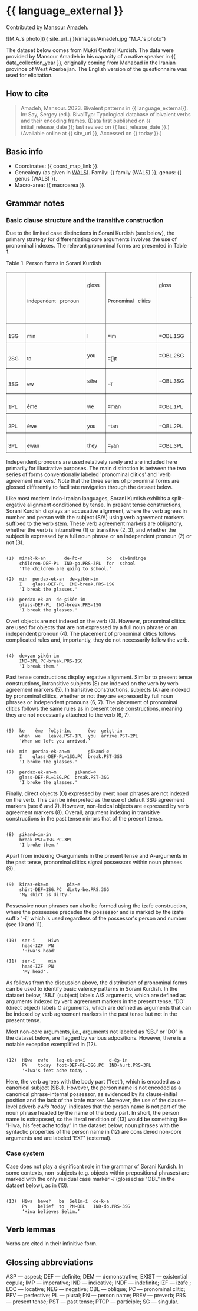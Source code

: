 # {{ language_external }}
Contributed by [Mansour Amadeh](https://www.researchgate.net/profile/Seyedmansour-Amadeh).

![M.A.'s photo]({{ site_url_j }}/images/Amadeh.jpg "M.A.'s photo")

The dataset below comes from Mukri Central Kurdish. The data were provided by Mansour Amadeh in his capacity of a native speaker in {{ data_collection_year }}, originally coming from Mahabad in the Iranian province of West Azerbaijan. The English version of the questionnaire was used for elicitation.

## How to cite
> Amadeh, Mansour. 2023. Bivalent patterns in {{ language_external}}. 
> In: Say, Sergey (ed.). BivalTyp: Typological database of bivalent verbs and their encoding frames. 
> (Data first published on {{ initial_release_date }}; 
> last revised on {{ last_release_date }}.) (Available online at {{ site_url }}, 
> Accessed on {{ today }}.)

## Basic info
- Coordinates: {{ coord_map_link }}.
- Genealogy (as given in [WALS](https://wals.info/)). Family: {{ family (WALS) }}, genus: {{ genus (WALS) }}.
- Macro-area: {{ macroarea }}.

## Grammar notes

### Basic clause structure and the transitive construction

Due to the limited case distinctions in Sorani Kurdish (see below), the primary strategy for differentiating core arguments involves the use of pronominal indexes. The relevant pronominal forms are presented in Table 1.

Table 1. Person forms in Sorani Kurdish

<style type="text/css">
.tg  {border-collapse:collapse;border-spacing:0;}
.tg td{border-color:black;border-style:solid;border-width:1px;font-family:Arial, sans-serif;font-size:14px;
  overflow:hidden;padding:10px 5px;word-break:normal;}
.tg th{border-color:black;border-style:solid;border-width:1px;font-family:Arial, sans-serif;font-size:14px;
  font-weight:normal;overflow:hidden;padding:10px 5px;word-break:normal;}
.tg .tg-lboi{border-color:inherit;text-align:left;vertical-align:middle}
.tg .tg-0pky{border-color:inherit;text-align:left;vertical-align:top}
</style>
<table class="tg"><thead>
  <tr>
    <th class="tg-lboi" rowspan="2">&nbsp;&nbsp;&nbsp;<br> &nbsp;&nbsp;&nbsp;<br></th>
    <th class="tg-lboi" rowspan="2">&nbsp;&nbsp;&nbsp;<br>Independent&nbsp;&nbsp;&nbsp;pronoun&nbsp;&nbsp;&nbsp;</th>
    <th class="tg-0pky" rowspan="2">&nbsp;&nbsp;&nbsp;<br>gloss&nbsp;&nbsp;&nbsp;</th>
    <th class="tg-lboi" rowspan="2">&nbsp;&nbsp;&nbsp;<br>Pronominal&nbsp;&nbsp;&nbsp;clitics&nbsp;&nbsp;&nbsp;</th>
    <th class="tg-0pky" rowspan="2">&nbsp;&nbsp;&nbsp;<br>gloss&nbsp;&nbsp;&nbsp;</th>
    <th class="tg-lboi" colspan="2">&nbsp;&nbsp;&nbsp;<br>Verb&nbsp;&nbsp;&nbsp;agreement marker&nbsp;&nbsp;&nbsp;</th>
    <th class="tg-0pky" rowspan="2">&nbsp;&nbsp;&nbsp;<br>gloss&nbsp;&nbsp;&nbsp;</th>
  </tr>
  <tr>
    <th class="tg-lboi">&nbsp;&nbsp;&nbsp;<br>set&nbsp;&nbsp;&nbsp;I (Present)&nbsp;&nbsp;&nbsp;</th>
    <th class="tg-lboi">&nbsp;&nbsp;&nbsp;<br>set&nbsp;&nbsp;&nbsp;II (Past)&nbsp;&nbsp;&nbsp;</th>
  </tr></thead>
<tbody>
  <tr>
    <td class="tg-lboi">&nbsp;&nbsp;&nbsp;<br>1SG&nbsp;&nbsp;&nbsp;</td>
    <td class="tg-lboi">&nbsp;&nbsp;&nbsp;<br>min&nbsp;&nbsp;&nbsp;</td>
    <td class="tg-0pky">&nbsp;&nbsp;&nbsp;<br>I&nbsp;&nbsp;&nbsp;</td>
    <td class="tg-lboi">&nbsp;&nbsp;&nbsp;<br>=im&nbsp;&nbsp;&nbsp;</td>
    <td class="tg-0pky">&nbsp;&nbsp;&nbsp;<br>=OBL.1SG&nbsp;&nbsp;&nbsp;</td>
    <td class="tg-lboi">&nbsp;&nbsp;&nbsp;<br>-(i)m&nbsp;&nbsp;&nbsp;</td>
    <td class="tg-lboi">&nbsp;&nbsp;&nbsp;<br>-(i)m&nbsp;&nbsp;&nbsp;</td>
    <td class="tg-0pky">&nbsp;&nbsp;&nbsp;<br>1SG&nbsp;&nbsp;&nbsp;</td>
  </tr>
  <tr>
    <td class="tg-lboi">&nbsp;&nbsp;&nbsp;<br>2SG&nbsp;&nbsp;&nbsp;</td>
    <td class="tg-lboi">&nbsp;&nbsp;&nbsp;<br>to&nbsp;&nbsp;&nbsp;</td>
    <td class="tg-0pky">&nbsp;&nbsp;&nbsp;<br>you&nbsp;&nbsp;&nbsp;</td>
    <td class="tg-lboi">&nbsp;&nbsp;&nbsp;<br>=(i)t&nbsp;&nbsp;&nbsp;</td>
    <td class="tg-0pky">&nbsp;&nbsp;&nbsp;<br>=OBL.2SG&nbsp;&nbsp;&nbsp;</td>
    <td class="tg-lboi">&nbsp;&nbsp;&nbsp;<br>-î(t)/&nbsp;&nbsp;&nbsp;(Imp) -∅ / -e&nbsp;&nbsp;&nbsp;</td>
    <td class="tg-lboi">&nbsp;&nbsp;&nbsp;<br>-î(t)&nbsp;&nbsp;&nbsp;</td>
    <td class="tg-0pky">&nbsp;&nbsp;&nbsp;<br>2SG&nbsp;&nbsp;&nbsp;</td>
  </tr>
  <tr>
    <td class="tg-lboi">&nbsp;&nbsp;&nbsp;<br>3SG&nbsp;&nbsp;&nbsp;</td>
    <td class="tg-lboi">&nbsp;&nbsp;&nbsp;<br>ew&nbsp;&nbsp;&nbsp;</td>
    <td class="tg-0pky">&nbsp;&nbsp;&nbsp;<br>s/he&nbsp;&nbsp;&nbsp;</td>
    <td class="tg-lboi">&nbsp;&nbsp;&nbsp;<br>=î&nbsp;&nbsp;&nbsp;</td>
    <td class="tg-0pky">&nbsp;&nbsp;&nbsp;<br>=OBL.3SG&nbsp;&nbsp;&nbsp;</td>
    <td class="tg-lboi">&nbsp;&nbsp;&nbsp;<br>-a(t)&nbsp;&nbsp;&nbsp;/ -ê(t) / -Ø&nbsp;&nbsp;&nbsp;</td>
    <td class="tg-lboi">&nbsp;&nbsp;&nbsp;<br>-∅&nbsp;&nbsp;&nbsp;</td>
    <td class="tg-0pky">&nbsp;&nbsp;&nbsp;<br>3SG&nbsp;&nbsp;&nbsp;</td>
  </tr>
  <tr>
    <td class="tg-lboi">&nbsp;&nbsp;&nbsp;<br>1PL&nbsp;&nbsp;&nbsp;</td>
    <td class="tg-lboi">&nbsp;&nbsp;&nbsp;<br>ême&nbsp;&nbsp;&nbsp;</td>
    <td class="tg-0pky">&nbsp;&nbsp;&nbsp;<br>we&nbsp;&nbsp;&nbsp;</td>
    <td class="tg-lboi">&nbsp;&nbsp;&nbsp;<br>=man&nbsp;&nbsp;&nbsp;</td>
    <td class="tg-0pky">&nbsp;&nbsp;&nbsp;<br>=OBL.1PL&nbsp;&nbsp;&nbsp;</td>
    <td class="tg-lboi">&nbsp;&nbsp;&nbsp;<br>-în&nbsp;&nbsp;&nbsp;</td>
    <td class="tg-lboi">&nbsp;&nbsp;&nbsp;<br>-în&nbsp;&nbsp;&nbsp;</td>
    <td class="tg-0pky">&nbsp;&nbsp;&nbsp;<br>1PL&nbsp;&nbsp;&nbsp;</td>
  </tr>
  <tr>
    <td class="tg-lboi">&nbsp;&nbsp;&nbsp;<br>2PL&nbsp;&nbsp;&nbsp;</td>
    <td class="tg-lboi">&nbsp;&nbsp;&nbsp;<br>êwe&nbsp;&nbsp;&nbsp;</td>
    <td class="tg-0pky">&nbsp;&nbsp;&nbsp;<br>you&nbsp;&nbsp;&nbsp;</td>
    <td class="tg-lboi">&nbsp;&nbsp;&nbsp;<br>=tan&nbsp;&nbsp;&nbsp;</td>
    <td class="tg-0pky">&nbsp;&nbsp;&nbsp;<br>=OBL.2PL&nbsp;&nbsp;&nbsp;</td>
    <td class="tg-lboi">&nbsp;&nbsp;&nbsp;<br>-(i)n&nbsp;&nbsp;&nbsp;</td>
    <td class="tg-lboi">&nbsp;&nbsp;&nbsp;<br>-(i)n&nbsp;&nbsp;&nbsp;</td>
    <td class="tg-0pky">&nbsp;&nbsp;&nbsp;<br>2PL&nbsp;&nbsp;&nbsp;</td>
  </tr>
  <tr>
    <td class="tg-lboi">&nbsp;&nbsp;&nbsp;<br>3PL&nbsp;&nbsp;&nbsp;</td>
    <td class="tg-lboi">&nbsp;&nbsp;&nbsp;<br>ewan&nbsp;&nbsp;&nbsp;</td>
    <td class="tg-0pky">&nbsp;&nbsp;&nbsp;<br>they&nbsp;&nbsp;&nbsp;</td>
    <td class="tg-lboi">&nbsp;&nbsp;&nbsp;<br>=yan&nbsp;&nbsp;&nbsp;</td>
    <td class="tg-0pky">&nbsp;&nbsp;&nbsp;<br>=OBL.3PL&nbsp;&nbsp;&nbsp;</td>
    <td class="tg-lboi">&nbsp;&nbsp;&nbsp;<br>-(i)n&nbsp;&nbsp;&nbsp;</td>
    <td class="tg-lboi">&nbsp;&nbsp;&nbsp;<br>-(i)n&nbsp;&nbsp;&nbsp;</td>
    <td class="tg-0pky">&nbsp;&nbsp;&nbsp;<br>3PL&nbsp;&nbsp;&nbsp;</td>
  </tr>
</tbody></table>

Independent pronouns are used relatively rarely and are included here primarily for illustrative purposes. The main distinction is between the two series of forms conventionally labeled 'pronominal clitics' and 'verb agreement markers.' Note that the three series of pronominal forms are glossed differently to facilitate navigation through the dataset below.

Like most modern Indo-Iranian languages, Sorani Kurdish exhibits a split-ergative alignment conditioned by tense. In present tense constructions, Sorani Kurdish displays an accusative alignment, where the verb agrees in number and person with the subject (S/A) using verb agreement markers suffixed to the verb stem. These verb agreement markers are obligatory, whether the verb is intransitive (1) or transitive (2, 3), and whether the subject is expressed by a full noun phrase or an independent pronoun (2) or not (3).

```

(1)  minał-k-an       de-r̂o-n         bo   xiwêndinge
     children-DEF-PL  IND-go.PRS-3PL  for  school
     ‘The children are going to school.’

(2)  min  perdax-ek-an  de-ʂikên-im
     I    glass-DEF-PL  IND-break.PRS-1SG
     'I break the glasses.' 

(3)  perdax-ek-an  de-ʂikên-im
     glass-DEF-PL  IND-break.PRS-1SG
     'I break the glasses.'

```

Overt objects are not indexed on the verb (3). However, pronominal clitics are used for objects that are not expressed by a full noun phrase or an independent pronoun (4). The placement of pronominal clitics follows complicated rules and, importantly, they do not necessarily follow the verb.

```

(4)  de=yan-ʂikên-im
     IND=3PL.PC-break.PRS-1SG
     'I break them.'

```

Past tense constructions display ergative alignment. Similar to present tense constructions, intransitive subjects (S) are indexed on the verb by verb agreement markers (5). In transitive constructions, subjects (A) are indexed by pronominal clitics, whether or not they are expressed by full noun phrases or independent pronouns (6, 7). The placement of pronominal clitics follows the same rules as in present tense constructions, meaning they are not necessarily attached to the verb (6, 7).

```

(5)  ke    ême  r̂oîşt-în,      êwe  geîşt-in
     when  we   leave.PST-1PL  you  arrive.PST-2PL
     ‘When we left you arrived.’

(6)  min  perdax-ek-an=m       ʂikand-∅
     I    glass-DEF-PL=1SG.PC  break.PST-3SG
     'I broke the glasses.'

(7)  perdax-ek-an=m       ʂikand-∅
     glass-DEF-PL=1SG.PC  break.PST-3SG
     'I broke the glasses.'

```

Finally, direct objects (O) expressed by overt noun phrases are not indexed on the verb. This can be interpreted as the use of default 3SG agreement markers (see 6 and 7). However, non-lexical objects are expressed by verb agreement markers (8). Overall, argument indexing in transitive constructions in the past tense mirrors that of the present tense.

```

(8)  ʂikand=im-in
     break.PST=1SG.PC-3PL
     'I broke them.'

```

Apart from indexing O-arguments in the present tense and A-arguments in the past tense, pronominal clitics signal possessors within noun phrases (9).

```

(9)  kiras-eke=m       pîs-e
     shirt-DEF=1SG.PC  dirty-be.PRS.3SG
     'My shirt is dirty.'

```

Possessive noun phrases can also be formed using the izafe construction, where the possessee precedes the possessor and is marked by the izafe suffix '-î,' which is used regardless of the possessor's person and number (see 10 and 11).

```

(10)  ser-î     Hîwa 
      head-IZF  PN 
      'Hiwa's head'

(11)  ser-î     min
      head-IZF  PN
      'My head'.

```

As follows from the discussion above, the distribution of pronominal forms can be used to identify basic valency patterns in Sorani Kurdish. In the dataset below, 'SBJ' (subject) labels A/S arguments, which are defined as arguments indexed by verb agreement markers in the present tense. 'DO' (direct object) labels O arguments, which are defined as arguments that can be indexed by verb agreement markers in the past tense but not in the present tense.

Most non-core arguments, i.e., arguments not labeled as 'SBJ' or 'DO' in the dataset below, are flagged by various adpositions. However, there is a notable exception exemplified in (12).

```

(12)  Hîwa  ewr̂o   laq-ek-an=î         d-êʂ-in
      PN    today  foot-DEF-PL=3SG.PC  IND-hurt.PRS-3PL
      'Hiwa's feet ache today'.

```

Here, the verb agrees with the body part ('feet'), which is encoded as a canonical subject (SBJ). However, the person name is not encoded as a canonical phrase-internal possessor, as evidenced by its clause-initial position and the lack of the izafe marker. Moreover, the use of the clause-level adverb *ewr̂o* 'today' indicates that the person name is not part of the noun phrase headed by the name of the body part. In short, the person name is extraposed, so the literal rendition of (13) would be something like 'Hiwa, his feet ache today.' In the dataset below, noun phrases with the syntactic properties of the person name in (12) are considered non-core arguments and are labeled 'EXT' (external).

### Case system

Case does not play a significant role in the grammar of Sorani Kurdish. In some contexts, non-subjects (e.g. objects within prepositional phrases) are marked with the only residual case marker *-î* (glossed as "OBL" in the dataset below), as in (13).

```

(13)  Hîwa  bawer̂   be  Selîm-î  de-k-a
      PN    belief  to  PN-OBL   IND-do.PRS-3SG
      ‘Hiwa believes Selim.’

```

## Verb lemmas

Verbs are cited in their infinitive form.

## Glossing abbreviations

ASP — aspect; DEF — definite; DEM — demonstrative; EXIST — existential copula; IMP — imperative; IND — indicative; INDF — indefinite; IZF — izafe ; LOC — locative; NEG — negative; OBL — oblique; PC — pronominal clitic; PFV — perfective; PL — plural; PN — person name; PREV — preverb; PRS — present tense; PST — past tense; PTCP — participle; SG — singular. 
